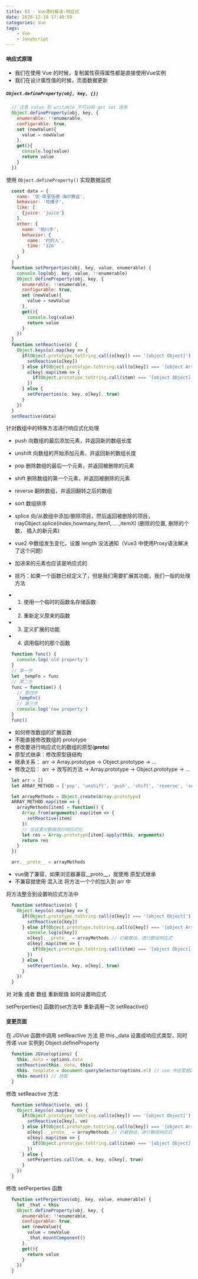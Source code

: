 ```yaml
---
title: 03 - Vue源码解读-响应式
date: 2020-12-18 17:40:59
categories: Vue
tags:
    - Vue
    - JavaScript
---
```


#### 响应式原理

  - 我们在使用 Vue 的时候，复制属性获得属性都是直接使用Vue实例
  - 我们在设计属性值的时候，页面数据更新

  ##### `Object.defineProperty(obj, key, {})`

  ~~~js
    // 注意 value 和 writable 不可以和 get set 连用
    Object.defineProperty(obj, key, {
      enumerable: !!enumerable,
      configurable: true,
      set (newValue){
        value = newValue
      },
      get(){
        console.log(value)
        return value
      }
    })
  ~~~

  使用 `Object.defineProperty()` 实现数据监控

  ~~~js
    const data = {
      name: '优·库里伍德·海尔赛兹',
      behavior: '吃橘子',
      like: [
        {juice: 'juice'}
      ],
      other: {
        name: '相川步',
        behavior: {
          name: '约的人',
          time: '12m'
        }
      }
    }
    function setPerperties(obj, key, value, enumerable) {
      console.log(obj, key, value, !!enumerable)
      Object.defineProperty(obj, key, {
        enumerable: !!enumerable,
        configurable: true,
        set (newValue){
          value = newValue
        },
        get(){
          console.log(value)
          return value
        }
      })
    }
    function setReactive(o) {
      Object.keys(o).map(key => {
        if(Object.prototype.toString.call(o[key]) === '[object Object]') {
          setReactive(o[key]) 
        } else if(Object.prototype.toString.call(o[key]) === '[object Array]') {
          o[key].map(item => {
            if(Object.prototype.toString.call(item) === '[object Object]' || Object.prototype.toString.call(item) === '[object Array]') setReactive(item)
          })
        } else {
          setPerperties(o, key, o[key], true)
        }
      })
    }
    setReactive(data)
  ~~~

  针对数组中的特殊方法进行响应式化处理
  * push      向数组的最后添加元素，并返回新的数组长度
  * unshift   向数组的开始添加元素，并返回新的数组长度
  * pop       删除数组的最后一个元素，并返回被删除的元素
  * shift     删除数组的第一个元素，并返回被删除的元素
  * reverse   翻转数组，并返回翻转之后的数组
  * sort      数组排序
  * splice    向/从数组中添加/删除项目，然后返回被删除的项目，rrayObject.splice(index,howmany,item1,.....,itemX) (删除的位置, 删除的个数， 插入的新元素)

  * vue2 中数组发生变化，设置 length 没法通知（Vue3 中使用Proxy语法解决了这个问题）
  * 加进来的元素也应该是响应式的
  * 技巧：如果一个函数已经定义了，但是我们需要扩展其功能，我们一般的处理方法
  * 1. 使用一个临时的函数名存储函数
  * 2. 重新定义原来的函数
  * 3. 定义扩展的功能
  * 4. 调用临时的那个函数
  ~~~js
    function func() {
      console.log('old property')
    }
    // 第一步
    let _tempFn = func
    // 第二步
    func = function() {
      // 第四步
      _tempFn()
      // 第三步
      console.log('new property')
    }
    func()
  ~~~

  * 如何修改数组的扩展函数
  * 不能直接修改数组的 prototype
  * 修改要进行响应式化的数组的原型(__proto__)
  * 原型式继承：修改原型链结构
  *   继承关系： arr -> Array.prototype -> Object.prototype -> ...
  *   修改之后： arr -> 改写的方法 -> Array.prototype -> Object.prototype -> ...
  ~~~js
    let arr = []
    let ARRAY_METHOD = ['pop', 'unshift', 'push', 'shift', 'reverse', 'sort', 'splice']

    let arrayMethods = Object.create(Array.prototype)
    ARRAY_METHOD.map(item => {
      arrayMethods[item] = function() {
        Array.from(arguments).map(item => {
          setReactive(item)
        })
        // 在这里对数据进行响应式化
        let res = Array.prototype[item].apply(this, arguments)
        return res
      }
    })

    arr.__proto__ = arrayMethods
  ~~~
  * vue做了兼容，如果浏览器兼容__proto__，就使用 原型式继承
  * 不兼容就使用 混入法 将方法一个个的加入到 arr 中

  将方法整合到设置响应式方法中
  ~~~js
    function setReactive(o) {
      Object.keys(o).map(key => {
        if(Object.prototype.toString.call(o[key]) === '[object Object]') {
          setReactive(o[key]) 
        } else if(Object.prototype.toString.call(o[key]) === '[object Array]') {
          console.log(o[key])
          o[key].__proto__ = arrayMethods // 拦截数组，进行数组响应式
          o[key].map(item => {
            if(Object.prototype.toString.call(item) === '[object Object]' || Object.prototype.toString.call(item) === '[object Array]') setReactive(item)
          })
        } else {
          setPerperties(o, key, o[key], true)
        }
      })
    }
  ~~~

  对 对象 或者 数组 重新赋值 如何设置响应式

  setPerperties() 函数的set方法中 重新调用一次 setReactive()

#### 变更页面
  在 JGVue 函数中调用 setReactive 方法 把 this._data 设置成响应式类型，同时传递 vue 实例到 Object.defineProperty
  ~~~js
    function JGVue(options) {
      this._data = options.data
      setReactive(this._data, this)
      this._template = document.querySelector(options.el) // vue 中这里是DOM
      this.mount() // 挂载
    }
  ~~~
  修改 setReactive 方法
  ~~~js
    function setReactive(o, vm) {
      Object.keys(o).map(key => {
        if(Object.prototype.toString.call(o[key]) === '[object Object]') {
          setReactive(o[key], vm) 
        } else if(Object.prototype.toString.call(o[key]) === '[object Array]') {
          o[key].__proto__ = arrayMethods // 拦截数组，进行数组响应式
          o[key].map(item => {
            if(Object.prototype.toString.call(item) === '[object Object]' || Object.prototype.toString.call(item) === '[object Array]') setReactive(item, vm)
          })
        } else {
          setPerperties.call(vm, o, key, o[key], true)
        }
      })
    }
  ~~~
  修改 setPerperties 函数

  ~~~js
    function setPerperties(obj, key, value, enumerable) {
      let _that = this
      Object.defineProperty(obj, key, {
        enumerable: !!enumerable,
        configurable: true,
        set (newValue){
          value = newValue
          _that.mountComponent()
        },
        get(){
          return value
        }
      })
    }
  ~~~



